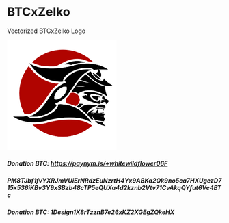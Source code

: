 # BTCxZelko
Vectorized BTCxZelko Logo

<img src="https://raw.githubusercontent.com/cryptodesigner/BTCxZelko/master/1x/logo-3.png" width="256">


##### Donation BTC: https://paynym.is/+whitewildflower06F
##### PM8TJbf1fvYXRJmVUiErNRdzEuNzrtH4Yx9ABKa2Qk9no5ca7HXUgezD715x536iKBv3Y9xSBzb48cTP5eQUXa4d2kznb2Vtv71CvAkqQYfut6Ve4BTc
##### Donation BTC: 1Design1X8rTzznB7e26xKZ2XGEgZQkeHX
